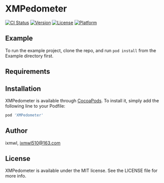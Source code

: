 # XMPedometer

[![CI Status](https://img.shields.io/travis/ixmwl/XMPedometer.svg?style=flat)](https://travis-ci.org/ixmwl/XMPedometer)
[![Version](https://img.shields.io/cocoapods/v/XMPedometer.svg?style=flat)](https://cocoapods.org/pods/XMPedometer)
[![License](https://img.shields.io/cocoapods/l/XMPedometer.svg?style=flat)](https://cocoapods.org/pods/XMPedometer)
[![Platform](https://img.shields.io/cocoapods/p/XMPedometer.svg?style=flat)](https://cocoapods.org/pods/XMPedometer)

## Example

To run the example project, clone the repo, and run `pod install` from the Example directory first.

## Requirements

## Installation

XMPedometer is available through [CocoaPods](https://cocoapods.org). To install
it, simply add the following line to your Podfile:

```ruby
pod 'XMPedometer'
```

## Author

ixmwl, ixmwl510@163.com

## License

XMPedometer is available under the MIT license. See the LICENSE file for more info.
